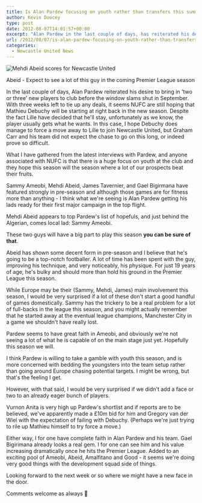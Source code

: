 ```yaml
---
title: Is Alan Pardew focusing on youth rather than transfers this summer?
author: Kevin Doocey
type: post
date: 2012-08-07T14:01:57+00:00
excerpt: "Alan Pardew in the last couple of days, has reiterated his desire to bring in 'two or three' new players to club before the window slams shut in September. With three weeks left to tie.."
url: /2012/08/07/is-alan-pardew-focusing-on-youth-rather-than-transfers-this-summer/
categories:
  - Newcastle United News
---
```


![Mehdi Abeid scores for Newcastle United](https://www.tynetime.com/wp-content/uploads/2012/08/Mehdi-Abeid-NUFC.jpg "Mehdi-Abeid-NUFC")

Abeid - Expect to see a lot of this guy in the coming Premier League season

In the last couple of days, Alan Pardew reiterated his desire to bring in 'two or three' new players to club before the window slams shut in September. With three weeks left to tie up any deals, it seems NUFC are still hoping that Mathieu Debuchy will be starting at right back in the new season. Despite the fact Lille have decided that he'll stay, unfortunately as we know, the player usually gets what he wants. In this case, I hope Debuchy does manage to force a move away to Lille to join Newcastle United, but Graham Carr and his team did not expect the chase to go on this long, or indeed prove so difficult.

What I have gathered from the latest interviews with Pardew, and anyone associated with NUFC is that there is a huge focus on youth at the club and they hope this season will the season where a lot of our prospects beat their fruits.

Sammy Ameobi, Mehdi Abeid, James Tavernier, and Gael Bigirmana have featured strongly in pre-season and although those games are for fitness more than anything - I think what we're seeing is Alan Pardew getting his lads ready for their first major campaign in the top flight.

Mehdi Abeid appears to top Pardew's list of hopefuls, and just behind the Algerian, comes local lad: Sammy Ameobi.

These two guys will have a big part to play this season **you can be sure of that**.

Abeid has shown some decent form in pre-season and I believe that he's going to be a top-notch footballer. A lot of time has been spent with the guy, improving his technique, and very noticeably, his physique. For just 19 years of age, he's bulky and should more than hold his ground in the Premier League this season.

While Europe may be their (Sammy, Mehdi, James) main involvement this season, I would be very surprised if a lot of these don't start a good handful of games domestically. Sammy has the trickery to be a real problem for a lot of full-backs in the league this season, and you might actually remember that he started away at the eventual league champions, Manchester City in a game we shouldn't have really lost.

Pardew seems to have great faith in Ameobi, and obviously we're not seeing a lot of what he is capable of on the main stage just yet. Hopefully this season we will.

I think Pardew is willing to take a gamble with youth this season, and is more concerned with bedding the youngsters into the team setup rather than going around Europe chasing potential targets. I might be wrong, but that's the feeling I get.

However, with that said, I would be very surprised if we didn't add a face or two to an already eager bunch of players.

Vurnon Anita is very high up Pardew's shortlist and if reports are to be believed, we've apparently made a £10m bid for him and Gregory van der Wiel with the expectation of failing with Debuchy. (Perhaps we're just trying to rile up Mathieu himself to try force a move.)

Either way, I for one have complete faith in Alan Pardew and his team. Gael Bigirimana already looks a real gem. I for one can see him and his value increasing dramatically once he hits the Premier League. Added to an exciting pool of Ameobi, Abeid, Amalfitano and Good - it seems we're doing very good things with the development squad side of things.

Looking forward to the next week or so where we might have a new face in the door.

Comments welcome as always 🙂
